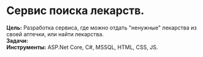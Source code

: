 # Сервис поиска лекарств.
**Цель:** Разработка сервиса, где можно отдать "ненужные" лекарства из своей аптечки, или найти лекарства.  
**Задачи:**   
**Инструменты:** ASP.Net Core, C#, MSSQL, HTML, CSS, JS.  

